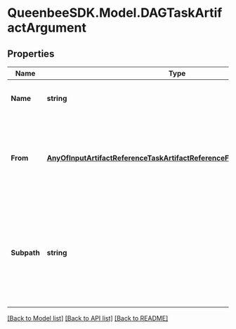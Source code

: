 
# QueenbeeSDK.Model.DAGTaskArtifactArgument

## Properties

Name | Type | Description | Notes
------------ | ------------- | ------------- | -------------
**Name** | **string** | Name of the argument variable | 
**From** | [**AnyOfInputArtifactReferenceTaskArtifactReferenceFolderArtifactReference**](AnyOfInputArtifactReferenceTaskArtifactReferenceFolderArtifactReference.md) | The previous task or global workflow variable to pull this argument from | 
**Subpath** | **string** | Specify this value if your source artifact is a repository and you want to source an artifact from within that directory. | [optional] 

[[Back to Model list]](../README.md#documentation-for-models)
[[Back to API list]](../README.md#documentation-for-api-endpoints)
[[Back to README]](../README.md)

